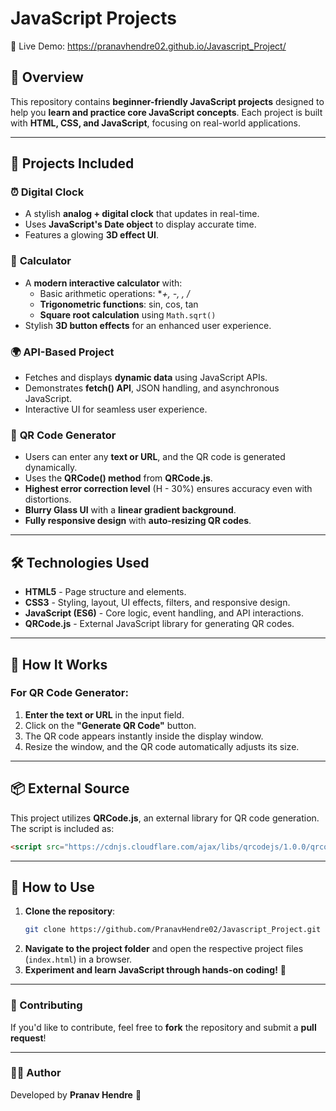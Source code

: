 # JavaScript Projects

🔗 Live Demo: https://pranavhendre02.github.io/Javascript_Project/

## 📌 Overview

This repository contains **beginner-friendly JavaScript projects** designed to help you **learn and practice core JavaScript concepts**. Each project is built with **HTML, CSS, and JavaScript**, focusing on real-world applications.

---

## 🚀 Projects Included

### ⏰ **Digital Clock**
- A stylish **analog + digital clock** that updates in real-time.
- Uses **JavaScript's Date object** to display accurate time.
- Features a glowing **3D effect UI**.

### 🔢 **Calculator**
- A **modern interactive calculator** with:
  - Basic arithmetic operations: **+, -, *, /**
  - **Trigonometric functions**: sin, cos, tan
  - **Square root calculation** using `Math.sqrt()`
- Stylish **3D button effects** for an enhanced user experience.

### 🌍 **API-Based Project**
- Fetches and displays **dynamic data** using JavaScript APIs.
- Demonstrates **fetch() API**, JSON handling, and asynchronous JavaScript.
- Interactive UI for seamless user experience.

### 📱 **QR Code Generator**
- Users can enter any **text or URL**, and the QR code is generated dynamically.
- Uses the **QRCode() method** from **QRCode.js**.
- **Highest error correction level** (H - 30%) ensures accuracy even with distortions.
- **Blurry Glass UI** with a **linear gradient background**.
- **Fully responsive design** with **auto-resizing QR codes**.

---

## 🛠️ Technologies Used

- **HTML5** - Page structure and elements.
- **CSS3** - Styling, layout, UI effects, filters, and responsive design.
- **JavaScript (ES6)** - Core logic, event handling, and API interactions.
- **QRCode.js** - External JavaScript library for generating QR codes.

---

## 📌 How It Works

### For QR Code Generator:
1. **Enter the text or URL** in the input field.
2. Click on the **"Generate QR Code"** button.
3. The QR code appears instantly inside the display window.
4. Resize the window, and the QR code automatically adjusts its size.

---

## 📦 External Source

This project utilizes **QRCode.js**, an external library for QR code generation. The script is included as:

```html
<script src="https://cdnjs.cloudflare.com/ajax/libs/qrcodejs/1.0.0/qrcode.min.js"></script>
```

---

## 📌 How to Use

1. **Clone the repository**:
   ```sh
   git clone https://github.com/PranavHendre02/Javascript_Project.git
   ```
2. **Navigate to the project folder** and open the respective project files (`index.html`) in a browser.
3. **Experiment and learn JavaScript through hands-on coding!** 🚀

---

### 🤝 Contributing

If you'd like to contribute, feel free to **fork** the repository and submit a **pull request**!

---

### 👨‍💻 Author

Developed by **Pranav Hendre** 🚀

